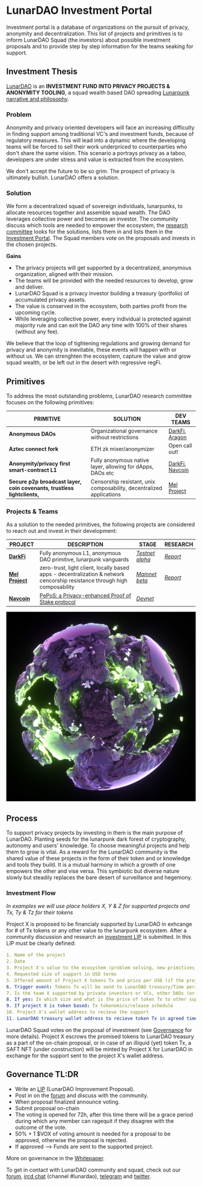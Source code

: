 # LunarDAO Investment Portal

Investment portal is a database of organizations on the pursuit of privacy, anonymity and decentralization. This list of projects and primitives is to inform LunarDAO Squad (the investors) about possible investment proposals and to provide step by step information for the teams seaking for support.

## Investment Thesis

[LunarDAO](https://lunardao.net/) is an **INVESTMENT FUND INTO PRIVACY PROJECTS & ANONYMITY TOOLING**, a squad wealth based DAO spreading [Lunarpunk narrative and philosophy](https://wiki.lunardao.net/). 

### Problem

Anonymity and privacy oriented developers will face an increasing difficulty in finding support among traditional VC's and investment funds, because of regulatory measures. This will lead into a dynamic where the developing teams will be forced to sell their work underpriced to counterparties who don't share the same vision. This scenario a portrays privacy as a taboo, developers are under stress and value is extracted from the ecosystem.

We don't accept the future to be so grim. The prospect of privacy is ultimately bullish. LunarDAO offers a solution.

### Solution

We form a decentralized squad of sovereign individuals, lunarpunks, to allocate resources together and assemble squad wealth. The DAO leverages collective power and becomes an investor. The community discuss which tools are needed to empower the ecosystem, the [research committee](https://wiki.lunardao.net/anoma.html) looks for the solutions, lists them in and lists them in the [Investment Portal](https://github.com/lunardao/research/tree/master/investment_portal#primitives). The Squad members  vote on the proposals and invests in the chosen projects.

**Gains**

* The privacy projects will get supported by a decentralized, anonymous organization, aligned with their mission.  
* The teams will be provided with the needed resources to develop, grow and deliver.  
* LunarDAO Squad is a privacy investor building a treasury (portfolio) of accumulated privacy assets.  
* The value is conserved in the ecosystem, both parties profit from the upcoming cycle.  
* While leveraging collective power, every individual is protected against majority rule and can exit the DAO any time with 100% of their shares (without any fee).

We believe that the loop of tightening regulations and growing demand for privacy and anonymity is inevitable, these events will happen with or without us. We can strenghten the ecosystem, capture the value and grow squad wealth, or be left out in the desert with regressive regFi.

## Primitives 

To address the most outstanding problems, LunarDAO research committee focuses on the following primitives:

| **PRIMITIVE** | **SOLUTION** | **DEV TEAMS** |
| --- | --- | --- |
| **Anonymous DAOs** | Organizational governance without restrictions | [DarkFi](https://dark.fi), [Aragon](https://github.com/lunardao/research/blob/master/investment_portal/aragon_anon_voting.md) |
| **Aztec connect fork** | ETH zk mixer/anonymizer | Open call out! |
| **Anonymity/privacy first smart-contract L1** | Fully anonymous native layer, allowing for dApps, DAOs etc | [DarkFi](https://dark.fi), [Navcoin](https://navcoin.org/) |
| **Secure p2p broadcast layer, coin covenants, trustless lightclients,** | Censorship resistant, unix composability, decentralized applications | [Mel Project](https://melproject.org/en/) |

### Projects & Teams

As a solution to the needed primitives, the following projects are considered to reach out and invest in their development: 

| **PROJECT** | **DESCRIPTION** | **STAGE** | **RESEARCH** |
| --- | --- | --- | --- |
| **[DarkFi](https://dark.fi)** | Fully anonymous L1, anonymous DAO primitive, lunarpunk vanguards | *[Testnet alpha](https://dark.fi/insights/testnet-v1a.html)* | *[Report](https://github.com/lunardao/research/blob/master/investment_portal/darkfi.md)* |
| **[Mel Project](https://melproject.org/en/)** | zero-trust, light client, locally based apps - decentralization & network cencorship resistance through high composability | *[Mainnet beta](https://docs.melproject.org/developer-guides/run-a-full-node)* | *[Report](https://github.com/lunardao/research/blob/master/investment_portal/mel_project.md)* |
| **[Navcoin](https://navcoin.org/)** | [PePoS: a Privacy-enhanced Proof of Stake protocol](https://medium.com/nav-coin/announcing-pepos-a-privacy-enhanced-proof-of-stake-protocol-95c3149e8bd6) | *[Devnet](https://github.com/aguycalled/blsct-stake)* |  |

![](https://github.com/lunardao/research/blob/master/pics/f4f819111906135.600a7243caf31.jpg)

## Process

To support privacy projects by investing in them is the main purpose of LunarDAO. Planting seeds for the lunarpunk dark forest of cryptography, autonomy and users' knowledge. To choose meaningful projects and help them to grow is vital. As a reward for the LunarDAO community is the shared value of these projects in the form of their token and or knowledge and tools they build. It is a mutual harmony in which a growth of one empowers the other and vise versa. This symbiotic but diverse nature slowly but steadily replaces the bare desert of surveillance and hegemony.

### Investment Flow

*In examples we will use place holders X, Y & Z for supported projects and Tx, Ty & Tz for their tokens*

Project X is proposed to be financialy supported by LunarDAO in exhcange for # of Tx tokens or any other value to the lunarpunk ecosystem. After a community discussion and research an [investment LIP](https://wiki.lunardao.net/lip-0001.html#lip-categories--types) is submitted. In this LIP must be clearly defined:

```yaml
1. Name of the project
2. Date
3. Project X's value to the ecosystem (problem solving, new primitives, tools, knowledge, monetary etc)
4. Requested size of support in USD terms
5. Offered amount of Project X tokens Tx and price per USD (if the project is monetary based)
6. Trigger event: Tokens Tx will be send to LunarDAO treasury/Time period needed for execution or expected time of launch (when Tx becomes liquid)
7. Is the team X supported by private investors or VCs, other DAOs (or plans to) or just LunarDAO?
8. If yes: In which size and what is the price of token Tx to other supporting subjects?
9. If project X is token based: Tx tokenomics/release schedule
10. Project X's wallet address to recieve the support
11. LunarDAO treasury wallet address to recieve token Tx in agreed time, amount and price: lunarpunksquad.eth
```
LunarDAO Squad votes on the proposal of investment (see [Governance](https://github.com/lunardao/dao#voting) for more details). Project X escrows the promised tokens to LunarDAO treasury as a part of the on-chain proposal, or in case of an illiquid (yet) token Tx, a SAFT NFT (under construction) will be minted by Project X for LunarDAO in exchange for the support sent to the project X's wallet address.

## Governance TL:DR

- Write an [LIP](https://wiki.lunardao.net/lip-0001.html) (LunarDAO Improvement Proposal).  
- Post in on the [forum](https://forum.lunardao.net/c/proposals/) and discuss with the community.  
- When proposal finalized announce voting.  
- Submit proposal on-chain
- The voting is opened for 72h, after this time there will be a grace period during which any member can ragequit if they disagree with the outcome of the vote.  
- 50% + 1 $VOX of voting amount is needed for a proposal to be approved, otherwise the proposal is rejected.
- If approved --> Funds are sent to the supported project.

More on governance in the [Whitepaper](https://github.com/lunardao/dao#governance).

To get in contact with LunarDAO community and squad, check out our [forum](forum.lunardao.net), [ircd chat](https://wiki.lunardao.net/ircd.html) (channel #lunardao), [telegram](https://t.me/LunarDAO_Official) and [twitter](https://twitter.com/lunarpunksquad).
